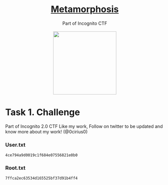 # <div align="center">[Metamorphosis](https://tryhackme.com/r/room/metamorphosis)</div>
<div align="center">Part of Incognito CTF</div><br>

<div align="center">
<img src="https://github.com/user-attachments/assets/6def35f2-455a-45cb-986a-4195a6e33b23" height="200"></img>
</div>

# Task 1. Challenge

Part of Incognito 2.0 CTF
Like my work, Follow on twitter to be updated and know more about my work! (@0cirius0)

### User.txt
```
4ce794a9d0019c1f684e07556821e0b0
```
### Root.txt
```
7ffca2ec63534d165525bf37d91b4ff4
```
